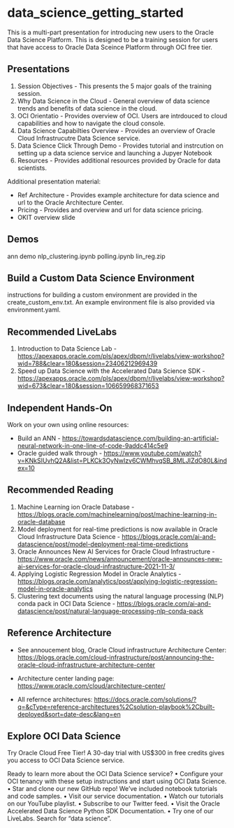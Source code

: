 # data_science_getting_started
This is a multi-part presentation for introducing new users to the Oracle Data Science Platform.  This is designed to be a training session for users that have access to Oracle Data Sceince Platform through OCI free tier.

## Presentations
1. Session Objectives - This presents the 5 major goals of the training session.
2. Why Data Science in the Cloud - General overview of data science trends and benefits of data science in the cloud.
3. OCI Orientatio - Provides overview of OCI.  Users are intrdouced to cloud capabilities and how to navigate the cloud console.
4. Data Science Capabilties Overview - Provides an overview of Oracle Cloud Infrastrucutre Data Science service.
5. Data Science Click Through Demo - Provides tutorial and instrcution on setting up a data science service and launching a Jupyer Notebook
6. Resources - Provides additional resources provided by Oracle for data scientists.

Additional presentation material:
* Ref Architecture - Provides example architecture for data science and url to the Oracle Architecture Center.
* Pricing - Provides and overview and url for data science pricing.
* OKIT overview slide

## Demos
ann demo
nlp_clustering.ipynb
polling.ipynb
lin_reg.zip

## Build a Custom Data Science Environment
instructions for building a custom environment are provided in the create_custom_env.txt.  An example environment file is also provided via environment.yaml.

## Recommended LiveLabs
1. Introduction to Data Science Lab - https://apexapps.oracle.com/pls/apex/dbpm/r/livelabs/view-workshop?wid=788&clear=180&session=23406212969439
2. Speed up Data Science with the Accelerated Data Science SDK - https://apexapps.oracle.com/pls/apex/dbpm/r/livelabs/view-workshop?wid=673&clear=180&session=106659968371653

## Independent Hands-On
Work on your own using online resources:
* Build an ANN - https://towardsdatascience.com/building-an-artificial-neural-network-in-one-line-of-code-9addc414c5e9
* Oracle guided walk through - https://www.youtube.com/watch?v=KNkSIUvhQ2A&list=PLKCk3OyNwIzv6CWMhvqSB_8MLJIZdO80L&index=10

## Recommended Reading
1. Machine Learning ion Oracle Database - https://blogs.oracle.com/machinelearning/post/machine-learning-in-oracle-database
2. Model deployment for real-time predictions is now available in Oracle Cloud Infrastructure Data Science - https://blogs.oracle.com/ai-and-datascience/post/model-deployment-real-time-predictions
3. Oracle Announces New AI Services for Oracle Cloud Infrastructure - https://www.oracle.com/news/announcement/oracle-announces-new-ai-services-for-oracle-cloud-infrastructure-2021-11-3/
4. Applying Logistic Regression Model in Oracle Analytics - https://blogs.oracle.com/analytics/post/applying-logistic-regression-model-in-oracle-analytics
5. Clustering text documents using the natural language processing (NLP) conda pack in OCI Data Science - https://blogs.oracle.com/ai-and-datascience/post/natural-language-processing-nlp-conda-pack

## Reference Architecture
* See annoucement blog, Oracle Cloud infrastructure Architecture Center: https://blogs.oracle.com/cloud-infrastructure/post/announcing-the-oracle-cloud-infrastructure-architecture-center

* Architecture center landing page: https://www.oracle.com/cloud/architecture-center/

* All refernce architectures: https://docs.oracle.com/solutions/?q=&cType=reference-architectures%2Csolution-playbook%2Cbuilt-deployed&sort=date-desc&lang=en

## Explore OCI Data Science
Try Oracle Cloud Free Tier! A 30-day trial with US$300 in free credits gives you access to OCI Data Science service.

Ready to learn more about the OCI Data Science service?
•	Configure your OCI tenancy with these setup instructions and start using OCI Data Science. 
•	Star and clone our new GitHub repo! We’ve included notebook tutorials and code samples. 
•	Visit our service documentation.
•	Watch our tutorials on our YouTube playlist.
•	Subscribe to our Twitter feed.
•	Visit the Oracle Accelerated Data Science Python SDK Documentation.
•	Try one of our LiveLabs. Search for “data science”. 
